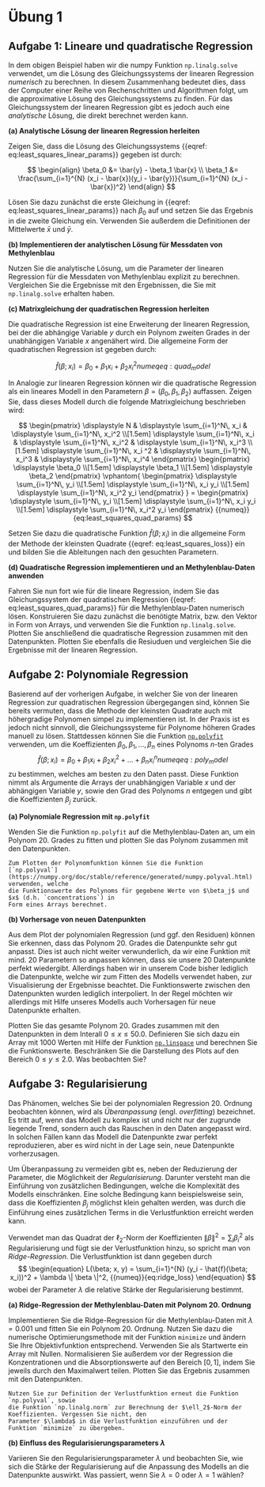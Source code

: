 # Übung 1


## Aufgabe 1: Lineare und quadratische Regression

<!--- ANCHOR: aufgabe_1 --->

In dem obigen Beispiel haben wir die numpy Funktion `np.linalg.solve` verwendet, um die Lösung des 
Gleichungssystems der linearen Regression *numerisch* zu berechnen. In diesem Zusammenhang bedeutet 
dies, dass der Computer einer Reihe von Rechenschritten und Algorithmen folgt, um die approximative 
Lösung des Gleichungssystems zu finden. Für das Gleichungssystem der linearen Regression gibt es jedoch 
auch eine *analytische* Lösung, die direkt berechnet werden kann.

**(a) Analytische Lösung der linearen Regression herleiten**

Zeigen Sie, dass die Lösung des Gleichungssystems {{eqref: eq:least_squares_linear_params}} 
gegeben ist durch:

$$
    \begin{align}
        \beta_0 &= \bar{y} - \beta_1 \bar{x} \\
        \beta_1 &= \frac{\sum_{i=1}^{N} (x_i - \bar{x})(y_i - \bar{y})}{\sum_{i=1}^{N} (x_i - \bar{x})^2}
    \end{align}
$$

Lösen Sie dazu zunächst die erste Gleichung in {{eqref: eq:least_squares_linear_params}} nach $\beta_0$ 
auf und setzen Sie das Ergebnis in die zweite Gleichung ein. Verwenden Sie außerdem die Definitionen der 
Mittelwerte $\bar{x}$ und $\bar{y}$.

**(b) Implementieren der analytischen Lösung für Messdaten von Methylenblau**

Nutzen Sie die analytische Lösung, um die Parameter der linearen Regression für die Messdaten von Methylenblau 
explizit zu berechnen. Vergleichen Sie die Ergebnisse mit den Ergebnissen, die Sie mit `np.linalg.solve` 
erhalten haben.

<!-- 
Lösung:
```python
{{include ../codes/01-regression/exercise_01.py:exercise_01_b}}
```
-->

**(c) Matrixgleichung der quadratischen Regression herleiten**

Die quadratische Regression ist eine Erweiterung der linearen Regression, bei der die abhängige Variable $y$ 
durch ein Polynom zweiten Grades in der unabhängigen Variable $x$ angenähert wird. Die allgemeine Form der 
quadratischen Regression ist gegeben durch:

$$
  \hat{f}(\beta; x_i) = \beta_0 + \beta_1 x_i + \beta_2 x_i^2
  {{numeq}}{eq:quad_model}
$$

In Analogie zur linearen Regression können wir die quadratische Regression als ein lineares Modell in 
den Parametern $\beta = (\beta_0, \beta_1, \beta_2)$ auffassen. Zeigen Sie, dass dieses Modell durch 
die folgende Matrixgleichung beschrieben wird:

$$
    \begin{pmatrix}
        \displaystyle N & \displaystyle \sum_{i=1}^N\, x_i & \displaystyle \sum_{i=1}^N\, x_i^2 \\[1.5em]
        \displaystyle \sum_{i=1}^N\, x_i & \displaystyle \sum_{i=1}^N\, x_i^2 & \displaystyle \sum_{i=1}^N\, x_i^3 \\[1.5em]
        \displaystyle \sum_{i=1}^N\, x_i ^2 & \displaystyle \sum_{i=1}^N\, x_i^3 & \displaystyle \sum_{i=1}^N\, x_i^4
    \end{pmatrix}
    \begin{pmatrix}
        \displaystyle \beta_0 \\[1.5em]
        \displaystyle \beta_1 \\[1.5em]
        \displaystyle \beta_2
    \end{pmatrix}
    \vphantom{
    \begin{pmatrix}
        \displaystyle \sum_{i=1}^N\, y_i \\[1.5em]
        \displaystyle \sum_{i=1}^N\, x_i y_i \\[1.5em]
        \displaystyle \sum_{i=1}^N\, x_i^2 y_i
    \end{pmatrix}
    }
    =
    \begin{pmatrix}
        \displaystyle \sum_{i=1}^N\, y_i \\[1.5em]
        \displaystyle \sum_{i=1}^N\, x_i y_i \\[1.5em]
        \displaystyle \sum_{i=1}^N\, x_i^2 y_i
    \end{pmatrix}
    {{numeq}}{eq:least_squares_quad_params}
$$

Setzen Sie dazu die quadratische Funktion $\hat{f}(\beta; x_i)$ in die allgemeine Form der Methode 
der kleinsten Quadrate {{eqref: eq:least_squares_loss}} ein und bilden Sie die Ableitungen 
nach den gesuchten Parametern.

**(d) Quadratische Regression implementieren und an Methylenblau-Daten 
anwenden**

Fahren Sie nun fort wie für die lineare Regression, indem Sie das Gleichungssystem der quadratischen 
Regression {{eqref: eq:least_squares_quad_params}} für die Methylenblau-Daten numerisch lösen. 
Konstruieren Sie dazu zunächst die benötigte Matrix, bzw. den Vektor in Form von Arrays, und verwenden 
Sie die Funktion `np.linalg.solve`. Plotten Sie anschließend die quadratische Regression zusammen 
mit den Datenpunkten. Plotten Sie ebenfalls die Resiuduen und vergleichen Sie die Ergebnisse mit der 
linearen Regression.

<!-- 
Lösung:
```python
{{include ../codes/01-regression/exercise_01.py:exercise_01_d}}
```
-->

<!--- ANCHOR_END: aufgabe_1 --->

## Aufgabe 2: Polynomiale Regression

<!--- ANCHOR: aufgabe_2 --->

Basierend auf der vorherigen Aufgabe, in welcher Sie von der linearen
Regression zur quadratischen Regression übergegangen sind, können Sie
bereits vermuten, dass die Methode der kleinsten Quadrate auch mit
höhergradige Polynomen simpel zu implementieren ist. In der Praxis ist es jedoch
nicht sinnvoll, die Gleichungssysteme für Polynome höheren Grades
manuell zu lösen. Stattdessen können Sie die Funktion 
[`np.polyfit`](https://numpy.org/doc/stable/reference/generated/numpy.polyfit.html)
verwenden, um die Koeffizienten ${\beta_0, \beta_1, \ldots, \beta_n}$ eines Polynoms $n$-ten Grades
$$
\begin{equation}
    \hat{f}(\beta; x_i) = \beta_0 + \beta_1 x_i + \beta_2 x_i^2 + \ldots + \beta_n x_i^n
    {{numeq}}{eq:poly_model}
\end{equation}
$$
zu bestimmen, welches am besten zu den Daten passt. Diese Funktion
nimmt als Argumente die Arrays der unabhängigen Variable $x$ und 
der abhängigen Variable $y$, sowie den Grad des Polynoms $n$ entgegen und
gibt die Koeffizienten $\beta_j$ zurück.

**(a) Polynomiale Regression mit `np.polyfit`**

Wenden Sie die Funktion `np.polyfit` auf die Methylenblau-Daten an, um
ein Polynom 20. Grades zu fitten und plotten Sie das Polynom zusammen mit den Datenpunkten.

```admonish tip title="Tipp"
Zum Plotten der Polynomfunktion können Sie die Funktion 
[`np.polyval`](https://numpy.org/doc/stable/reference/generated/numpy.polyval.html) verwenden, welche
die Funktionswerte des Polynoms für gegebene Werte von $\beta_j$ und $x$ (d.h. `concentrations`) in 
Form eines Arrays berechnet.
```

<!-- 
Lösung:
```python
{{include ../codes/01-regression/exercise_01.py:exercise_02_a}}
```
-->

**(b) Vorhersage von neuen Datenpunkten**

Aus dem Plot der polynomialen Regression (und ggf. den Residuen) können Sie erkennen, 
dass das Polynom 20. Grades die Datenpunkte sehr gut anpasst. Dies ist auch nicht weiter
verwunderlich, da wir eine Funktion mit mind. 20 Parametern so anpassen können, dass sie 
unsere 20 Datenpunkte perfekt wiedergibt. Allerdings haben wir in unserem
Code bisher lediglich die Datenpunkte, welche wir zum Fitten des Modells verwendet haben, zur 
Visualisierung der Ergebnisse beachtet. Die Funktionswerte zwischen den Datenpunkten wurden 
lediglich interpoliert. In der Regel möchten wir allerdings mit Hilfe unseres Modells auch 
Vorhersagen für neue Datenpunkte erhalten. 

Plotten Sie das gesamte Polynom 20. Grades zusammen mit den Datenpunkten in dem Interall
$0 \leq x \leq 50.0$. Definieren Sie sich dazu ein Array mit 1000 Werten mit Hilfe 
der Funktion [`np.linspace`](https://numpy.org/doc/stable/reference/generated/numpy.linspace.html) 
und berechnen Sie die Funktionswerte. Beschränken Sie die Darstellung des Plots auf den Bereich $0 \leq y \leq 2.0$.
Was beobachten Sie?

<!-- 
Lösung:
```python
{{include ../codes/01-regression/exercise_01.py:exercise_02_b}}
```
-->

<!--- ANCHOR_END: aufgabe_2 --->

## Aufgabe 3: Regularisierung

<!--- ANCHOR: aufgabe_3 --->

Das Phänomen, welches Sie bei der polynomialen Regression 20. Ordnung beobachten können,
wird als *Überanpassung* (engl. *overfitting*) bezeichnet. Es tritt auf, wenn das Modell zu komplex ist
und nicht nur der zugrunde liegende Trend, sondern auch das Rauschen in den Daten
angepasst wird. In solchen Fällen kann das Modell die Datenpunkte zwar perfekt reproduzieren, 
aber es wird nicht in der Lage sein, neue Datenpunkte vorherzusagen.

Um Überanpassung zu vermeiden gibt es, neben der Reduzierung der Parameter, die Möglichkeit der 
*Regularisierung*. Darunter versteht man die Einführung von zusätzlichen Bedingungen, welche die 
Komplexität des Modells einschränken. Eine solche Bedingung kann beispielsweise sein, dass die
Koeffizienten $\beta_j$ möglichst klein gehalten werden, was durch die Einführung eines
zusätzlichen Terms in die Verlustfunktion erreicht werden kann. 

Verwendet man das Quadrat der $\ell_2$-Norm der Koeffizienten $\| \beta \|^2 = \sum_i \beta_i^2$ 
als Regularisierung und fügt sie der Verlustfunktion hinzu, so spricht man von *Ridge-Regression*. 
Die Verlustfunktion ist dann gegeben durch
$$
\begin{equation}
    L(\beta; x, y) = \sum_{i=1}^{N} (y_i - \hat{f}(\beta; x_i))^2 + \lambda \| \beta \|^2,
    {{numeq}}{eq:ridge_loss}
\end{equation}
$$
wobei der Parameter $\lambda$ die relative Stärke der Regularisierung bestimmt.

**(a) Ridge-Regression der Methylenblau-Daten mit Polynom 20. Ordnung**

Implementieren Sie die Ridge-Regression für die Methylenblau-Daten mit $\lambda = 0.001$
und fitten Sie ein Polynom 20. Ordnung. Nutzen Sie dazu die numerische Optimierungsmethode
mit der Funktion `minimize` und ändern Sie Ihre Objektivfunktion entsprechend. Verwenden Sie
als Startwerte ein Array mit Nullen. Normalisieren Sie außerdem vor der Regression die 
Konzentrationen und die Absorptionswerte auf den Bereich $[0, 1]$, indem Sie jeweils durch den Maximalwert 
teilen. Plotten Sie das Ergebnis zusammen mit den Datenpunkten.

```admonish tip title="Tipp"
Nutzen Sie zur Definition der Verlustfunktion erneut die Funktion `np.polyval`, sowie
die Funktion `np.linalg.norm` zur Berechnung der $\ell_2$-Norm der Koeffizienten. Vergessen Sie nicht, den
Parameter $\lambda$ in die Verlustfunktion einzuführen und der Funktion `minimize` zu übergeben.
```

<!--
Lösung:
```python
{{include ../codes/01-regression/exercise_01.py:exercise_03_a}}
```
-->

**(b) Einfluss des Regularisierungsparameters $\lambda$**

Variieren Sie den Regularisierungsparameter $\lambda$ und beobachten Sie, wie sich die Stärke der
Regularisierung auf die Anpassung des Modells an die Datenpunkte auswirkt. Was passiert, wenn Sie $\lambda = 0$ oder 
$\lambda = 1$ wählen?

<!--- ANCHOR_END: aufgabe_3 --->

